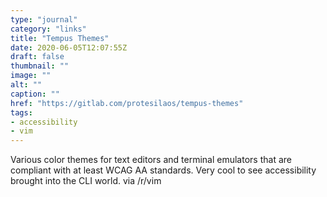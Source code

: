 ```yaml
---
type: "journal"
category: "links"
title: "Tempus Themes"
date: 2020-06-05T12:07:55Z
draft: false
thumbnail: ""
image: ""
alt: ""
caption: ""
href: "https://gitlab.com/protesilaos/tempus-themes"
tags:
- accessibility
- vim
---
```


Various color themes for text editors and terminal emulators that are compliant with at least WCAG AA standards. Very cool to see accessibility brought into the CLI world. via /r/vim
